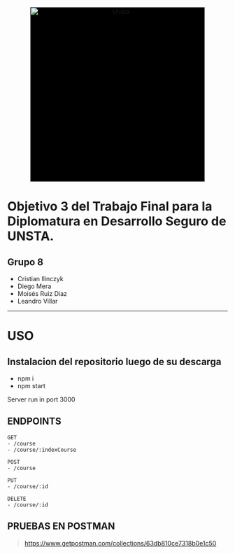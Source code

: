 <p align="center">
  <a href="https://www.unsta.edu.ar/ingenieria/diplomatura-en-desarrollo-seguro-de-aplicaciones/">
    <img
      alt="Unsta"
      src="https://www.unsta.edu.ar/wp-content/uploads/2020/08/Universidad_Del_norte_Santo_tomas_de_aquino_UNSTA.jpg"
      width="400"
      style="background-color:black"
    />
  </a>
</p>

# Objetivo 3 del Trabajo Final para la Diplomatura en Desarrollo Seguro de UNSTA. 
## Grupo 8

- Cristian Ilinczyk
- Diego Mera
- Moisés Ruiz Diaz			
- Leandro Villar


___
# USO

## Instalacion del repositorio luego de su descarga
- npm i
- npm start


Server run in port 3000

## ENDPOINTS
```
GET
- /course
- /course/:indexCourse

POST
- /course

PUT
- /course/:id

DELETE
- /course/:id
```

## PRUEBAS EN POSTMAN
> https://www.getpostman.com/collections/63db810ce7318b0e1c50
